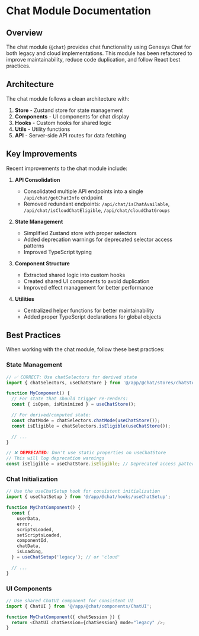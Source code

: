 # Chat Module Documentation

## Overview

The chat module (`@chat`) provides chat functionality using Genesys Chat for both legacy and cloud implementations. This module has been refactored to improve maintainability, reduce code duplication, and follow React best practices.

## Architecture

The chat module follows a clean architecture with:

1. **Store** - Zustand store for state management
2. **Components** - UI components for chat display
3. **Hooks** - Custom hooks for shared logic
4. **Utils** - Utility functions
5. **API** - Server-side API routes for data fetching

## Key Improvements

Recent improvements to the chat module include:

1. **API Consolidation**

   - Consolidated multiple API endpoints into a single `/api/chat/getChatInfo` endpoint
   - Removed redundant endpoints: `/api/chat/isChatAvailable`, `/api/chat/isCloudChatEligible`, `/api/chat/cloudChatGroups`

2. **State Management**

   - Simplified Zustand store with proper selectors
   - Added deprecation warnings for deprecated selector access patterns
   - Improved TypeScript typing

3. **Component Structure**

   - Extracted shared logic into custom hooks
   - Created shared UI components to avoid duplication
   - Improved effect management for better performance

4. **Utilities**
   - Centralized helper functions for better maintainability
   - Added proper TypeScript declarations for global objects

## Best Practices

When working with the chat module, follow these best practices:

### State Management

```typescript
// ✅ CORRECT: Use chatSelectors for derived state
import { chatSelectors, useChatStore } from '@/app/@chat/stores/chatStore';

function MyComponent() {
  // For state that should trigger re-renders:
  const { isOpen, isMinimized } = useChatStore();

  // For derived/computed state:
  const chatMode = chatSelectors.chatMode(useChatStore());
  const isEligible = chatSelectors.isEligible(useChatStore());

  // ...
}

// ❌ DEPRECATED: Don't use static properties on useChatStore
// This will log deprecation warnings
const isEligible = useChatStore.isEligible; // Deprecated access pattern
```

### Chat Initialization

```typescript
// Use the useChatSetup hook for consistent initialization
import { useChatSetup } from '@/app/@chat/hooks/useChatSetup';

function MyChatComponent() {
  const {
    userData,
    error,
    scriptsLoaded,
    setScriptsLoaded,
    componentId,
    chatData,
    isLoading,
  } = useChatSetup('legacy'); // or 'cloud'

  // ...
}
```

### UI Components

```typescript
// Use shared ChatUI component for consistent UI
import { ChatUI } from '@/app/@chat/components/ChatUI';

function MyChatComponent({ chatSession }) {
  return <ChatUI chatSession={chatSession} mode="legacy" />;
}
```
